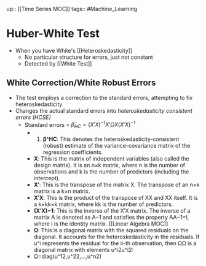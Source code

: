 up:: [[Time Series MOC]]
tags:: #Machine_Learning 
# Huber-White Test
- When you have White's [[Heteroskedasticity]]
	- No particular structure for errors, just not constant
	- Detected by [[White Test]]
## White Correction/White Robust Errors
- The test employs a correction to the standard errors, attempting to fix heteroskedasticity
- Changes the actual standard errors into *heteroskedasticity consistent errors (HCSE)*
	- Standard errors = $\hat{\beta}_{HC} = (X'X)^{-1} X' \Omega X (X'X)^{-1}$
		- 1. **β^​HC​**: This denotes the heteroskedasticity-consistent (robust) estimate of the variance-covariance matrix of the regression coefficients.
		-  **X**: This is the matrix of independent variables (also called the design matrix). It is an n×k matrix, where n is the number of observations and k is the number of predictors (including the intercept).
		- **X′**: This is the transpose of the matrix X. The transpose of an n×k matrix is a k×n matrix.
		- **X′X**: This is the product of the transpose of XX and XX itself. It is a k×kk×k matrix, where kk is the number of predictors.
		- **(X′X)−1**: This is the inverse of the X′X matrix. The inverse of a matrix A is denoted as A−1 and satisfies the property AA−1=I, where I is the identity matrix. [[Linear Algebra MOC]]
		- **Ω**: This is a diagonal matrix with the squared residuals on the diagonal. It accounts for the heteroskedasticity in the residuals. If u^i​ represents the residual for the ii-th observation, then ΩΩ is a diagonal matrix with elements u^i2u^i2​:
		- Ω=diag(u^12,u^22,…,u^n2)